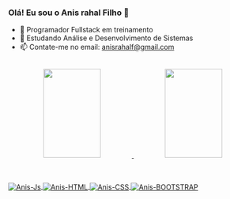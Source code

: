 ### Olá! Eu sou o Anis rahal Filho 👋

- 🔭 Programador Fullstack em treinamento
- 🌱 Estudando Análise e Desenvolvimento de Sistemas
- 📫 Contate-me no email: anisrahalf@gmail.com

##

<div align="center">
  <a href="https://github.com/anisrahalf">
  <img height="180em" width="48%" src="https://github-readme-stats.vercel.app/api?username=Miguel1989-hub&show_icons=true&theme=dark&include_all_commits=true&count_private=true"/>
  <img height="180em" width="48%" src="https://github-readme-stats.vercel.app/api/top-langs/?username=Miguel1989-hub&layout=compact&langs_count=7&theme=dark"/>
</div>

##
  
<div style="display: inline_block"><br>
  <img align="center" alt="Anis-Js"  src="https://img.shields.io/badge/JavaScript-F7DF1E?style=for-the-badge&logo=javascript&logoColor=black">
  <img align="center" alt="Anis-HTML"  src="https://img.shields.io/badge/HTML5-E34F26?style=for-the-badge&logo=html5&logoColor=white">
  <img align="center" alt="Anis-CSS"  src="https://img.shields.io/badge/CSS3-1572B6?style=for-the-badge&logo=css3&logoColor=white">
  <img align="center" alt="Anis-BOOTSTRAP"  src="https://img.shields.io/badge/Bootstrap-563D7C?style=for-the-badge&logo=bootstrap&logoColor=white">
</div>
